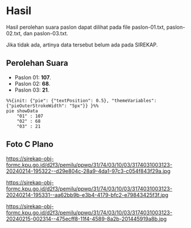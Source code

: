 # Hasil

Hasil perolehan suara paslon dapat dilihat pada file paslon-01.txt, paslon-02.txt, dan paslon-03.txt.

Jika tidak ada, artinya data tersebut belum ada pada SIREKAP.

## Perolehan Suara

 * Paslon 01: **107**.
 * Paslon 02: **68**.
 * Paslon 03: **21**.

```mermaid
%%{init: {"pie": {"textPosition": 0.5}, "themeVariables": {"pieOuterStrokeWidth": "5px"}} }%%
pie showData
    "01" : 107
    "02" : 68
    "03" : 21
```
## Foto C Plano

https://sirekap-obj-formc.kpu.go.id/d2f3/pemilu/ppwp/31/74/03/10/03/3174031003123-20240214-195322--d29e804c-28a9-4da1-97c3-c054f843f29a.jpg

https://sirekap-obj-formc.kpu.go.id/d2f3/pemilu/ppwp/31/74/03/10/03/3174031003123-20240214-195331--aa62bb9b-e3b4-4179-bfc2-e79843425f3f.jpg

https://sirekap-obj-formc.kpu.go.id/d2f3/pemilu/ppwp/31/74/03/10/03/3174031003123-20240215-002314--475ecff8-11f4-4589-8a2b-201445919a8b.jpg
